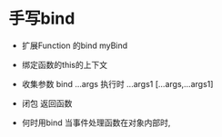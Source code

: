 # 手写bind

- 扩展Function 的bind myBind
- 绑定函数的this的上下文
- 收集参数 bind ...args
    执行时 ...args1
    [...args,...args1]
- 闭包 返回函数  




- 何时用bind
    当事件处理函数在对象内部时,